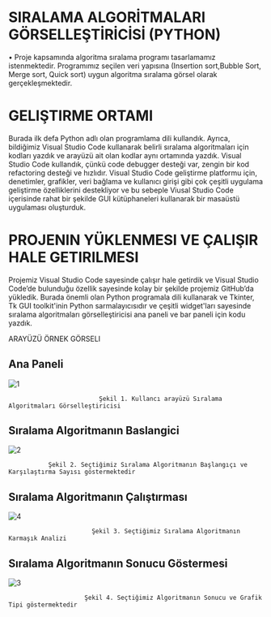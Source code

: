 # SIRALAMA ALGORİTMALARI GÖRSELLEŞTİRİCİSİ (PYTHON)

• Proje kapsamında algoritma sıralama programı tasarlamamız istenmektedir. Programımız seçilen veri yapısına (Insertion sort,Bubble Sort, Merge sort, Quick sort) uygun algoritma sıralama görsel olarak gerçekleşmektedir.


# GELIŞTIRME ORTAMI
Burada ilk defa Python adlı olan programlama dili kullandık. Ayrıca, bildiğimiz Visual Studio Code kullanarak belirli sıralama algoritmaları için kodları yazdık ve arayüzü ait olan kodlar aynı ortamında yazdık. Visual Studio Code kullandık, çünkü code debugger desteği var, zengin bir kod refactoring desteği ve hızlıdır. Visual Studio Code geliştirme platformu için, denetimler, grafikler, veri bağlama ve kullanıcı girişi gibi çok çeşitli uygulama geliştirme özelliklerini destekliyor ve bu sebeple Viusal Studio Code içerisinde rahat bir şekilde GUI kütüphaneleri kullanarak bir masaüstü uygulaması oluşturduk.

# PROJENIN YÜKLENMESI VE ÇALIŞIR HALE GETIRILMESI 
Projemiz Visual Studio Code sayesinde çalışır hale getirdik ve Visual Studio Code’de bulunduğu özellik sayesinde kolay bir şekilde projemiz GitHub’da yükledik. Burada önemli olan Python programala dili kullanarak ve Tkinter, Tk GUI toolkit'inin Python sarmalayıcısıdır ve çeşitli widget'ları sayesinde sıralama algoritmaları görselleştiricisi ana paneli ve bar paneli için kodu yazdık.


ARAYÜZÜ ÖRNEK GÖRSELI 

## Ana Paneli 

![1](https://github.com/harunsimsek1/algoritma-gorsellestiricisi/assets/72405540/35f36cc9-e88f-4bce-a136-b4610c493a83)

                             Şekil 1. Kullancı arayüzü Sıralama Algoritmaları Görselleştiricisi 

## Sıralama Algoritmanın Baslangici

![2](https://github.com/harunsimsek1/algoritma-gorsellestiricisi/assets/72405540/7528e806-8a95-47e5-bab9-903b2038d5c8)

               Şekil 2. Seçtiğimiz Sıralama Algoritmanın Başlangıçı ve Karşılaştırma Sayısı göstermektedir

## Sıralama Algoritmanın Çalıştırması 

![4](https://github.com/harunsimsek1/algoritma-gorsellestiricisi/assets/72405540/289abaa8-b763-4114-85fe-0bd81441212b)

                           Şekil 3. Seçtiğimiz Sıralama Algoritmanın Karmaşık Analizi 


## Sıralama Algoritmanın Sonucu Göstermesi

![3](https://github.com/harunsimsek1/algoritma-gorsellestiricisi/assets/72405540/e85198aa-dad5-4a76-9175-e604ccdc60e8)

                         Şekil 4. Seçtiğimiz Algoritmanın Sonucu ve Grafik Tipi göstermektedir
